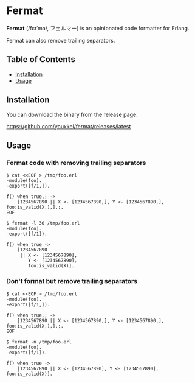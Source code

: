 # Fermat
**Fermat** (/fɛrˈma/, フェルマー) is an opinionated code formatter for Erlang.

Fermat can also remove trailing separators.

## Table of Contents
* [Installation](#installation)
* [Usage](#usage)

## Installation
You can download the binary from the release page.

https://github.com/youxkei/fermat/releases/latest

## Usage

### Format code with removing trailing separators
```console
$ cat <<EOF > /tmp/foo.erl
-module(foo).
-export([f/1,]).

f() when true,; ->
    [1234567890 || X <- [1234567890,], Y <- [1234567890,], foo:is_valid(X,),],;.
EOF

$ fermat -l 30 /tmp/foo.erl
-module(foo).
-export([f/1]).

f() when true ->
    [1234567890
     || X <- [1234567890],
        Y <- [1234567890],
        foo:is_valid(X)].
```

### Don't format but remove trailing separators
```console
$ cat <<EOF > /tmp/foo.erl
-module(foo).
-export([f/1,]).

f() when true,; ->
    [1234567890 || X <- [1234567890,], Y <- [1234567890,], foo:is_valid(X,),],;.
EOF

$ fermat -n /tmp/foo.erl
-module(foo).
-export([f/1]).

f() when true ->
    [1234567890 || X <- [1234567890], Y <- [1234567890], foo:is_valid(X)].
```
